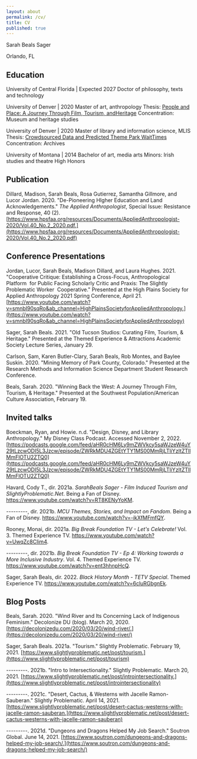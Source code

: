 ```yaml
---
layout: about
permalink: /cv/
title: CV
published: true
---
```


Sarah Beals Sager

Orlando, FL

## Education 

University of Central Florida | Expected 2027
Doctor of philosophy, texts and technology 

University of Denver | 2020
Master of art, anthropology
Thesis: [People and Place: A Journey Through Film, Tourism, andHeritage](https://digitalcommons.du.edu/etd/1725/)
Concentration: Museum and heritage studies

University of Denver | 2020
Master of library and information science, MLIS
Thesis: [Crowdsourced Data and Predicted Theme Park WaitTimes](https://www.sarahbeals.com/capstone)
Concentration: Archives

University of Montana | 2014
Bachelor of art, media arts
Minors: Irish studies and theatre
High Honors

## Publication 

Dillard, Madison, Sarah Beals, Rosa Gutierrez, Samantha Gillmore, and
    Lucor Jordan. 2020. "De-Pioneering HIgher Education and Land
    Acknowledgements." *The Applied Anthropologist*, Special Issue:
    Resistance and Response, 40 (2).
    [https://www.hpsfaa.org/resources/Documents/AppliedAnthropologist-2020/Vol.40_No.2_2020.pdf.](https://www.hpsfaa.org/resources/Documents/AppliedAnthropologist-2020/Vol.40_No.2_2020.pdf)

## Conference Presentations 

Jordan, Lucor, Sarah Beals, Madison Dillard, and Laura Hughes. 2021.
    "Cooperative Critique: Establishing a Cross-Focus, Anthropological
    Platform  for Public Facing Scholarly Critic and Praxis: The Slightly
    Problematic Worker  Cooperative." Presented at the High Plains Society
    for Applied Anthropology 2021 Spring Conference, April 21.
    [https://www.youtube.com/watch?v=smnbI90sqRo&ab_channel=HighPlainsSocietyforAppliedAnthropology.](https://www.youtube.com/watch?v=smnbI90sqRo&ab_channel=HighPlainsSocietyforAppliedAnthropology)

Sager, Sarah Beals. 2021. "Old Tucson Studios: Curating Film, Tourism, &
    Heritage." Presented at the Themed Experience & Attractions Academic
    Society Lecture Series, January 29.

Carlson, Sam, Karen Butler-Clary, Sarah Beals, Rob Montes, and Baylee
    Suskin. 2020. "Mining Memory of Park County, Colorado." Presented at the
    Research Methods and Information Science Department Student Research
    Conference.

Beals, Sarah. 2020. "Winning Back the West: A Journey Through Film,
    Tourism, & Heritage." Presented at the Southwest Population/American
    Culture Association, February 19.

## Invited talks 

Boeckman, Ryan, and Howie. n.d. "Design, Disney, and Library
    Anthropology." My Disney Class Podcast. Accessed November 2, 2022.
    [https://podcasts.google.com/feed/aHR0cHM6Ly9mZWVkcy5saWJzeW4uY29tLzcwODI5L3Jzcw/episode/ZWRkMDU4ZGEtYTY1MS00MmRjLTliYzItZTllMmFlOTU2ZTQ0](https://podcasts.google.com/feed/aHR0cHM6Ly9mZWVkcy5saWJzeW4uY29tLzcwODI5L3Jzcw/episode/ZWRkMDU4ZGEtYTY1MS00MmRjLTliYzItZTllMmFlOTU2ZTQ0)

Havard, Cody T., dir. 2021a. *SarahBeals Sager - Film Induced Tourism
    and SlightlyProblematic.Net*. Being a Fan of Disney.
    <https://www.youtube.com/watch?v=RT8KENyYoKM>.

---------, dir. 2021b. *MCU Themes, Stories, and Impact on Fandom*.
    Being a Fan of Disney. <https://www.youtube.com/watch?v=-ikXfMFmfQY>.

Rooney, Monai, dir. 2021a. *Big Break Foundation TV - Let's Celebrate!*
    Vol. 3. Themed Experience TV.
    <https://www.youtube.com/watch?v=UwqZc8CIim4>.

---------, dir. 2021b. *Big Break Foundation TV - Ep 4: Working towards
    a More Inclusive Industry*. Vol. 4. Themed Experience TV.
    <https://www.youtube.com/watch?v=ent3hhnpHcQ>.

Sager, Sarah Beals, dir. 2022. *Black History Month - TETV Special*.
    Themed Experience TV. <https://www.youtube.com/watch?v=6cluRGbgnEk>.

## Blog Posts 

Beals, Sarah. 2020. "Wind River and Its Concerning Lack of Indigenous
    Feminism." Decolonize DU (blog). March 20, 2020.
    [https://decolonizedu.com/2020/03/20/wind-river/.](https://decolonizedu.com/2020/03/20/wind-river/)

Sager, Sarah Beals. 2021a. "Tourism." Slightly Problematic. February 19, 2021.
    [https://www.slightlyproblematic.net/post/tourism.](https://www.slightlyproblematic.net/post/tourism)

---------. 2021b. "Intro to Intersectionality." Slightly Problematic.
    March 20, 2021.
    [https://www.slightlyproblematic.net/post/introintersectionality.](https://www.slightlyproblematic.net/post/introintersectionality)

---------. 2021c. "Desert, Cactus, & Westerns with Jacelle
    Ramon-Sauberan." Slightly Problematic. April 14, 2021.
    [https://www.slightlyproblematic.net/post/desert-cactus-westerns-with-jacelle-ramon-sauberan.](https://www.slightlyproblematic.net/post/desert-cactus-westerns-with-jacelle-ramon-sauberan)

---------. 2021d. "Dungeons and Dragons Helped My Job Search." Soutron
    Global. June 14, 2021.
    [https://www.soutron.com/dungeons-and-dragons-helped-my-job-search/.](https://www.soutron.com/dungeons-and-dragons-helped-my-job-search/)
